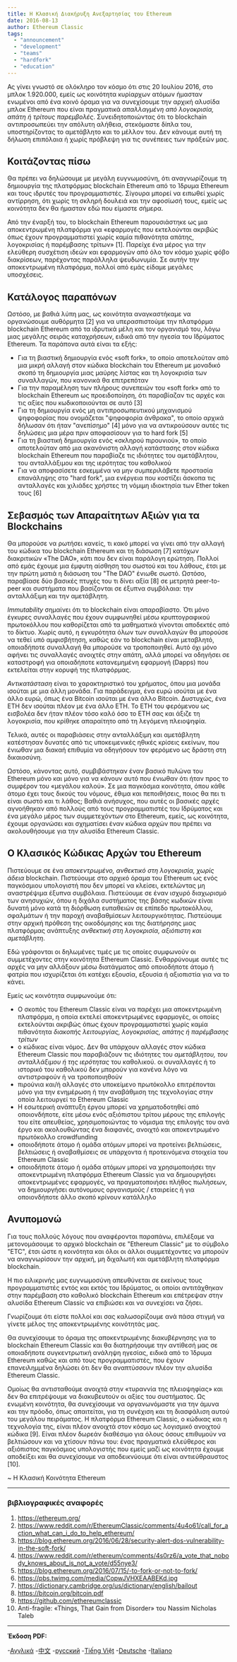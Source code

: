 ```yaml
---
title: Η Κλασική Διακήρυξη Ανεξαρτησίας του Ethereum
date: 2016-08-13
author: Ethereum Classic
tags:
  - "announcement"
  - "development"
  - "teams"
  - "hardfork"
  - "education"
---
```


Ας γίνει γνωστό σε ολόκληρο τον κόσμο ότι στις 20 Ιουλίου 2016, στο μπλοκ 1.920.000, εμείς ως κοινότητα κυρίαρχων ατόμων ήμασταν ενωμένοι από ένα κοινό όραμα για να συνεχίσουμε την αρχική αλυσίδα μπλοκ Ethereum που είναι πραγματικά *απαλλαγμένη από λογοκρισία, απάτη ή τρίτους παρεμβολές*. Συνειδητοποιώντας ότι το blockchain αντιπροσωπεύει την απόλυτη αλήθεια, στεκόμαστε δίπλα του, υποστηρίζοντας το αμετάβλητο και το μέλλον του. Δεν κάνουμε αυτή τη δήλωση επιπόλαια ή χωρίς πρόβλεψη για τις συνέπειες των πράξεών μας.

## Κοιτάζοντας πίσω

Θα πρέπει να δηλώσουμε με μεγάλη ευγνωμοσύνη, ότι αναγνωρίζουμε τη δημιουργία της πλατφόρμας blockchain Ethereum από το Ίδρυμα Ethereum και τους ιδρυτές του προγραμματιστές. Σίγουρα μπορεί να ειπωθεί χωρίς αντίρρηση, ότι χωρίς τη σκληρή δουλειά και την αφοσίωσή τους, εμείς ως κοινότητα δεν θα ήμασταν εδώ που είμαστε σήμερα.

Από την έναρξή του, το blockchain Ethereum παρουσιάστηκε ως μια αποκεντρωμένη πλατφόρμα για «εφαρμογές που εκτελούνται ακριβώς όπως έχουν προγραμματιστεί χωρίς καμία πιθανότητα απάτης, λογοκρισίας ή παρέμβασης τρίτων» [1]. Παρείχε ένα μέρος για την ελεύθερη συσχέτιση ιδεών και εφαρμογών από όλο τον κόσμο χωρίς φόβο διακρίσεων, παρέχοντας παράλληλα ψευδωνυμία. Σε αυτήν την αποκεντρωμένη πλατφόρμα, πολλοί από εμάς είδαμε μεγάλες υποσχέσεις.

## Κατάλογος παραπόνων

Ωστόσο, με βαθιά λύπη μας, ως κοινότητα αναγκαστήκαμε να οργανώσουμε αυθόρμητα [2] για να υπερασπιστούμε την πλατφόρμα blockchain Ethereum από τα ιδρυτικά μέλη και τον οργανισμό του, λόγω μιας μεγάλης σειράς καταχρήσεων, ειδικά από την ηγεσία του Ιδρύματος Ethereum. Τα παράπονα αυτά είναι τα εξής:

- Για τη βιαστική δημιουργία ενός «soft fork», το οποίο αποτελούταν από μια μικρή αλλαγή στον κώδικα blockchain του Ethereum με μοναδικό σκοπό τη δημιουργία μιας μαύρης λίστας και τη λογοκρισία των συναλλαγών, που κανονικά θα επιτρεπόταν
- Για την παραμέληση των πλήρους συνεπειών του «soft fork» από το blockchain Ethereum ως προειδοποίηση, ότι παραβίαζαν τις αρχές και τις αξίες που κωδικοποιούνται σε αυτό [3]
- Για τη δημιουργία ενός μη αντιπροσωπευτικού μηχανισμού ψηφοφορίας που ονομάζεται "ψηφοφορία άνθρακα", το οποίο αρχικά δήλωσαν ότι ήταν "ανεπίσημο" [4] μόνο για να αντικρούσουν αυτές τις δηλώσεις μια μέρα πριν αποφασίσουν για το hard fork [5]
- Για τη βιαστική δημιουργία ενός «σκληρού πιρουνιού», το οποίο αποτελούταν από μια ακανόνιστη αλλαγή κατάστασης στον κώδικα blockchain Ethereum που παραβίαζε τις ιδιότητες του αμετάβλητου, του ανταλλάξιμου και της ιερότητας του καθολικού
- Για να αποφασίσετε εσκεμμένα να μην συμπεριλάβετε προστασία επανάληψης στο "hard fork", μια ενέργεια που κοστίζει άσκοπα τις ανταλλαγές και χιλιάδες χρήστες τη νόμιμη ιδιοκτησία των Ether token τους [6]

## Σεβασμός των Απαραίτητων Αξιών για τα Blockchains

Θα μπορούσε να ρωτήσει κανείς, τι κακό μπορεί να γίνει από την αλλαγή του κώδικα του blockchain Ethereum και τη διάσωση [7] κατόχων διακριτικών «The DAO», κάτι που δεν είναι παράλογη ερώτηση. Πολλοί από εμάς έχουμε μια έμφυτη αίσθηση του σωστού και του λάθους, έτσι με την πρώτη ματιά η διάσωση του "The DAO" ένιωθε σωστό. Ωστόσο, παραβίασε δύο βασικές πτυχές του τι δίνει αξία [8] σε μετρητά peer-to-peer και συστήματα που βασίζονται σε έξυπνα συμβόλαια: την ανταλλάξιμη και την αμετάβλητη.

*Immutability* σημαίνει ότι το blockchain είναι απαραβίαστο. Ότι μόνο έγκυρες συναλλαγές που έχουν συμφωνηθεί μέσω κρυπτογραφικού πρωτοκόλλου που καθορίζεται από τα μαθηματικά γίνονται αποδεκτές από το δίκτυο. Χωρίς αυτό, η εγκυρότητα όλων των συναλλαγών θα μπορούσε να τεθεί υπό αμφισβήτηση, καθώς εάν το blockchain είναι μεταβλητό, οποιαδήποτε συναλλαγή θα μπορούσε να τροποποιηθεί. Αυτό όχι μόνο αφήνει τις συναλλαγές ανοιχτές στην απάτη, αλλά μπορεί να οδηγήσει σε καταστροφή για οποιαδήποτε κατανεμημένη εφαρμογή (Dapps) που εκτελείται στην κορυφή της πλατφόρμας.

*Αντικατάσταση* είναι το χαρακτηριστικό του χρήματος, όπου μια μονάδα ισούται με μια άλλη μονάδα. Για παράδειγμα, ένα ευρώ ισούται με ένα άλλο ευρώ, όπως ένα Bitcoin ισούται με ένα άλλο Bitcoin. Δυστυχώς, ένα ETH δεν ισούται πλέον με ένα άλλο ETH. Το ETH του φερόμενου ως εισβολέα δεν ήταν πλέον τόσο καλό όσο το ETH σας και άξιζε τη λογοκρισία, που κρίθηκε απαραίτητο από τη λεγόμενη πλειοψηφία.

Τελικά, αυτές οι παραβιάσεις στην ανταλλάξιμη και αμετάβλητη κατέστησαν δυνατές από τις υποκειμενικές ηθικές κρίσεις εκείνων, που ένιωθαν μια διακαή επιθυμία να οδηγήσουν τον φερόμενο ως δράστη στη δικαιοσύνη.

Ωστόσο, κάνοντας αυτό, συμβιβάστηκαν έναν βασικό πυλώνα του Ethereum μόνο και μόνο για να κάνουν αυτό που ένιωθαν ότι ήταν προς το συμφέρον του «μεγάλου καλού». Σε μια παγκόσμια κοινότητα, όπου κάθε άτομο έχει τους δικούς του νόμους, έθιμα και πεποιθήσεις, ποιος θα πει τι είναι σωστό και τι λάθος; Βαθιά ανήσυχος, που αυτές οι βασικές αρχές αγνοήθηκαν από πολλούς από τους προγραμματιστές του Ιδρύματος και ένα μεγάλο μέρος των συμμετεχόντων στο Ethereum, εμείς, ως κοινότητα, έχουμε οργανώσει και σχηματίσει έναν κώδικα αρχών που πρέπει να ακολουθήσουμε για την αλυσίδα Ethereum Classic.

## Ο Κλασικός Κώδικας Αρχών του Ethereum

Πιστεύουμε σε ένα *αποκεντρωμένο, ανθεκτικό στη λογοκρισία, χωρίς άδεια* blockchain. Πιστεύουμε στο αρχικό όραμα του Ethereum ως ενός παγκόσμιου υπολογιστή που δεν μπορεί να κλείσει, εκτελώντας μη αναστρέψιμα έξυπνα συμβόλαια. Πιστεύουμε σε έναν ισχυρό διαχωρισμό των ανησυχιών, όπου η διχάλα συστήματος της βάσης κωδικών είναι δυνατή μόνο κατά τη διόρθωση ευπαθειών σε επίπεδο πρωτοκόλλου, σφαλμάτων ή την παροχή αναβαθμίσεων λειτουργικότητας. Πιστεύουμε στην αρχική πρόθεση της οικοδόμησης και της διατήρησης μιας πλατφόρμας ανάπτυξης *ανθεκτική στη λογοκρισία, αξιόπιστη και αμετάβλητη*.

Εδώ γράφονται οι δηλωμένες τιμές με τις οποίες συμφωνούν οι συμμετέχοντες στην κοινότητα Ethereum Classic. Ενθαρρύνουμε αυτές τις αρχές να μην αλλάξουν μέσω διατάγματος από οποιοδήποτε άτομο ή φατρία που ισχυρίζεται ότι κατέχει εξουσία, εξουσία ή αξιοπιστία για να το κάνει.

Εμείς ως κοινότητα συμφωνούμε ότι:

- Ο σκοπός του Ethereum Classic είναι να παρέχει μια αποκεντρωμένη πλατφόρμα, η οποία εκτελεί αποκεντρωμένες εφαρμογές, οι οποίες εκτελούνται ακριβώς όπως έχουν προγραμματιστεί χωρίς καμία πιθανότητα *διακοπής λειτουργίας, λογοκρισίας, απάτης ή παρέμβασης τρίτων*
- ο κώδικας είναι νόμος. Δεν θα υπάρχουν αλλαγές στον κώδικα Ethereum Classic που παραβιάζουν τις ιδιότητες του *αμετάβλητου, του ανταλλάξιμου ή της ιερότητας* του καθολικού. οι συναλλαγές ή το ιστορικό του καθολικού δεν μπορούν για κανένα λόγο να αντιστραφούν ή να τροποποιηθούν
- πιρούνια και/ή αλλαγές στο υποκείμενο πρωτόκολλο επιτρέπονται μόνο για την ενημέρωση ή την αναβάθμιση της τεχνολογίας στην οποία λειτουργεί το Ethereum Classic
- Η εσωτερική ανάπτυξη έργου μπορεί να χρηματοδοτηθεί από οποιονδήποτε, είτε μέσω ενός αξιόπιστου τρίτου μέρους της επιλογής του είτε απευθείας, χρησιμοποιώντας το νόμισμα της επιλογής του ανά έργο και ακολουθώντας ένα διαφανές, ανοιχτό και αποκεντρωμένο πρωτόκολλο crowdfunding
- οποιοδήποτε άτομο ή ομάδα ατόμων μπορεί να προτείνει βελτιώσεις, βελτιώσεις ή αναβαθμίσεις σε υπάρχοντα ή προτεινόμενα στοιχεία του Ethereum Classic
- οποιοδήποτε άτομο ή ομάδα ατόμων μπορεί να χρησιμοποιήσει την αποκεντρωμένη πλατφόρμα Ethereum Classic για να δημιουργήσει αποκεντρωμένες εφαρμογές, να πραγματοποιήσει πλήθος πωλήσεων, να δημιουργήσει αυτόνομους οργανισμούς / εταιρείες ή για οποιονδήποτε άλλο σκοπό κρίνουν κατάλληλο

## Ανυπομονώ

Για τους πολλούς λόγους που αναφέρονται παραπάνω, επιλέξαμε να μετονομάσουμε το αρχικό blockchain σε "Ethereum Classic" με το σύμβολο "ETC", έτσι ώστε η κοινότητα και όλοι οι άλλοι συμμετέχοντες να μπορούν να αναγνωρίσουν την αρχική, μη διχαλωτή και αμετάβλητη πλατφόρμα blockchain.

Η πιο ειλικρινής μας ευγνωμοσύνη απευθύνεται σε εκείνους τους προγραμματιστές εντός και εκτός του Ιδρύματος, οι οποίοι αντιτάχθηκαν στην παρέμβαση στο καθολικό blockchain Ethereum και επέτρεψαν στην αλυσίδα Ethereum Classic να επιβιώσει και να συνεχίσει να ζήσει.

Γνωρίζουμε ότι είστε πολλοί και σας καλωσορίζουμε ανά πάσα στιγμή να γίνετε μέλος της αποκεντρωμένης κοινότητάς μας.

Θα συνεχίσουμε το όραμα της αποκεντρωμένης διακυβέρνησης για το blockchain Ethereum Classic και θα διατηρήσουμε την αντίθεσή μας σε οποιαδήποτε συγκεντρωτική ανάληψη ηγεσίας, ειδικά από το Ίδρυμα Ethereum καθώς και από τους προγραμματιστές, που έχουν επανειλημμένα δηλώσει ότι δεν θα αναπτύσσουν πλέον την αλυσίδα Ethereum Classic.

Ομοίως θα αντισταθούμε ανοιχτά στην «τυραννία της πλειοψηφίας» και δεν θα επιτρέψουμε να διακυβευτούν οι αξίες του συστήματος. Ως ενωμένη κοινότητα, θα συνεχίσουμε να οργανωνόμαστε για την άμυνα και την πρόοδο, όπως απαιτείται, για τη συνέχιση και τη διασφάλιση αυτού του μεγάλου πειράματος. Η πλατφόρμα Ethereum Classic, ο κώδικας και η τεχνολογία της, είναι πλέον ανοιχτά στον κόσμο ως λογισμικό ανοιχτού κώδικα [9]. Είναι πλέον δωρεάν διαθέσιμο για όλους όσους επιθυμούν να βελτιώσουν και να χτίσουν πάνω του: ένας πραγματικά ελεύθερος και αξιόπιστος παγκόσμιος υπολογιστής που εμείς μαζί ως κοινότητα έχουμε αποδείξει και θα συνεχίσουμε να αποδεικνύουμε ότι είναι αντιεύθραυστος [10].

~ Η Κλασική Κοινότητα Ethereum

---

### βιβλιογραφικές αναφορές

1. https://ethereum.org/
2. https://www.reddit.com/r/EthereumClassic/comments/4u4o61/call_for_action_what_can_i_do_to_help_ethereum/
3. https://blog.ethereum.org/2016/06/28/security-alert-dos-vulnerability-in-the-soft-fork/
4. https://www.reddit.com/r/ethereum/comments/4s0rz6/a_vote_that_nobody_knows_about_is_not_a_vote/d55nye3/
5. https://blog.ethereum.org/2016/07/15/-to-fork-or-not-to-fork/
6. https://pbs.twimg.com/media/CopwJVHXEAABEKd.jpg
7. https://dictionary.cambridge.org/us/dictionary/english/bailout
8. https://bitcoin.org/bitcoin.pdf
9. https://github.com/ethereumclassic
10. Anti-fragile: «Things, That Gain from Disorder» του Nassim Nicholas Taleb

---

**Έκδοση PDF:**

-[Αγγλικά](/ETC_Declaration_of_Independence.pdf) -[中文](/ETC_Declaration_of_Independence_chinese.pdf) -[русский](/ETC_Declaration_of_Independence_russian.pdf) -[Tiếng Việt](/ETC_Declaration_of_Independence_vietnamese.pdf) -[Deutsche](/ETC_Declaration_of_Independence_german.pdf) -[Italiano](/ETC_Declaration_of_Independence_italian.pdf)